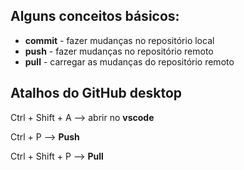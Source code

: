 ## Alguns conceitos básicos:

- **commit** \- fazer mudanças no repositório local
- **push** \- fazer mudanças no repositório remoto
- **pull** \- carregar as mudanças do repositório remoto

## Atalhos do GitHub desktop

Ctrl + Shift + A --> abrir no **vscode**

Ctrl + P --> **Push**

Ctrl + Shift + P --> **Pull**